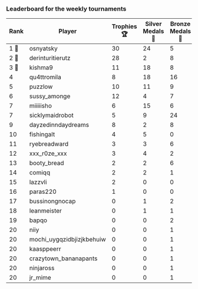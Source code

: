 ### Leaderboard for the weekly tournaments
| Rank | Player | Trophies 🏆 | Silver Medals 🥈 | Bronze Medals 🥉 | Points |
|------|--------|-------------|------------------|------------------|--------|
| 1 🥇 | osnyatsky | 30 | 24 | 5 | 116.5 |
| 2 🥈 | derinturitierutz | 28 | 2 | 8 | 90.0 |
| 3 🥉 | kishma9 | 11 | 18 | 8 | 55.0 |
| 4 | qu4ttromila | 8 | 18 | 16 | 50.0 |
| 5 | puzzlow | 10 | 11 | 9 | 45.5 |
| 6 | sussy_amonge | 12 | 4 | 7 | 43.5 |
| 7 | miiiiisho | 6 | 15 | 6 | 36.0 |
| 7 | sicklymaidrobot | 5 | 9 | 24 | 36.0 |
| 9 | dayzedinndaydreams | 8 | 2 | 8 | 30.0 |
| 10 | fishingalt | 4 | 5 | 0 | 17.0 |
| 11 | ryebreadward | 3 | 3 | 6 | 15.0 |
| 12 | xxx_r0ze_xxx | 3 | 4 | 2 | 14.0 |
| 13 | booty_bread | 2 | 2 | 6 | 11.0 |
| 14 | comiqq | 2 | 2 | 1 | 8.5 |
| 15 | lazzvli | 2 | 0 | 0 | 6.0 |
| 16 | paras220 | 1 | 0 | 0 | 3.0 |
| 17 | bussinongnocap | 0 | 1 | 2 | 2.0 |
| 18 | leanmeister | 0 | 1 | 1 | 1.5 |
| 19 | bapqo | 0 | 0 | 2 | 1.0 |
| 20 | niiy | 0 | 0 | 1 | 0.5 |
| 20 | mochi_uygqzidbjizjkbehuiw | 0 | 0 | 1 | 0.5 |
| 20 | kaasppeerr | 0 | 0 | 1 | 0.5 |
| 20 | crazytown_bananapants | 0 | 0 | 1 | 0.5 |
| 20 | ninjaross | 0 | 0 | 1 | 0.5 |
| 20 | jr_mime | 0 | 0 | 1 | 0.5 |
